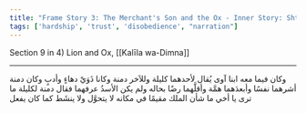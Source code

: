 ```yaml
---
title: "Frame Story 3: The Merchant's Son and the Ox - Inner Story: Shteraba and the Lion"
tags: ['hardship', 'trust', 'disobedience', "narration"]
---
```


 Section 9 in 4) Lion and Ox, [[Kalīla wa-Dimna]]

---
وكان فيما معه ابنا آوى يُقال لأحدهما كليلة وللآخر دمنة وكانا ذَوَيْ دهاءٍ وأدبٍ وكان دمنة أشرهما نفسًا وأبعدَهما همَّة وأقلَّهما رضًا بحاله ولم يكن الأسدُ عرفهما فقال دمنة لكليلة ما ترى يا أخي ما شأن الملك مقيمًا في مكانه لا يتحوَّل ولا ينشَط كما كان يفعل
